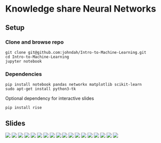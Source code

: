 # Knowledge share Neural Networks
## Setup
### Clone and browse repo
```
git clone git@github.com:johndah/Intro-to-Machine-Learning.git
cd Intro-to-Machine-Learning
jupyter notebook
```
### Dependencies
```
pip install notebook pandas networkx matplotlib scikit-learn
sudo apt-get install python3-tk
```
Optional dependency for interactive slides
```
pip install rise
```

## Slides
![](Slides/neural_networks_slide1.png)
![](Slides/neural_networks_slide2.png)
![](Slides/neural_networks_slide3.png)
![](Slides/neural_networks_slide4.png)
![](Slides/neural_networks_slide5.png)
![](Slides/neural_networks_slide6.png)
![](Slides/neural_networks_slide7.png)
![](Slides/neural_networks_slide8.png)
![](Slides/neural_networks_slide9.png)
![](Slides/neural_networks_slide10.png)
![](Slides/neural_networks_slide11.png)
![](Slides/neural_networks_slide12.png)
![](Slides/neural_networks_slide13.png)
![](Slides/neural_networks_slide14.png)
![](Slides/neural_networks_slide15.png)
![](Slides/neural_networks_slide16.png)
![](Slides/neural_networks_slide17.png)
![](Slides/neural_networks_slide18.png)
